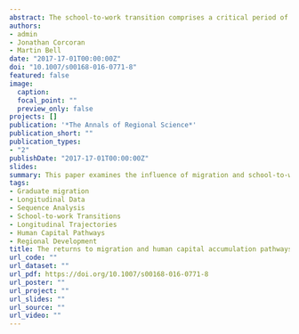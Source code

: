 ```yaml
---
abstract: The school-to-work transition comprises a critical period of human capital development for young people. As school-to-work pathways become increasingly diverse and complex, there is growing evidence that transitions during this period significantly influence individual career trajectories and long-term earning capacities. For non-metropolitan youth, this period of the life course often involves migration to urban centres in the search for better educational and employment opportunities. Drawing on longitudinal data, this paper examines the influence of migration and school-to-work pathways on entry-level wages for non-metropolitan youth in Australia. Our results highlight that migration from non-metropolitan communities to urban centres leads to higher entry-level wages, but these wage gains are not immediate, rather they are realised at a period 3 years post-migration. Individuals remaining in non-metropolitan communities were found to experience pathways that lead to lower wage returns. Furthermore, unobserved attributes, such as motivation and aspirations, were found to be a major factor explaining the higher wage returns achieved by non-metropolitan migrants. Findings have important consequences for policy in their potential to contribute to new evidenced-based policy designed to entice the return of young people to non-metropolitan communities and ameliorate the long-standing net loss of young population from regional areas.
authors:
- admin
- Jonathan Corcoran
- Martin Bell
date: "2017-17-01T00:00:00Z"
doi: "10.1007/s00168-016-0771-8"
featured: false
image:
  caption: 
  focal_point: ""
  preview_only: false
projects: []
publication: '*The Annals of Regional Science*'
publication_short: ""
publication_types:
- "2"
publishDate: "2017-17-01T00:00:00Z"
slides: 
summary: This paper examines the influence of migration and school-to-work pathways on entry-level wages for non-metropolitan youth in Australia.
tags:
- Graduate migration
- Longitudinal Data
- Sequence Analysis
- School-to-work Transitions
- Longitudinal Trajectories
- Human Capital Pathways
- Regional Development
title: The returns to migration and human capital accumulation pathways. non-metropolitan youth in the school-to-work transition
url_code: ""
url_dataset: ""
url_pdf: https://doi.org/10.1007/s00168-016-0771-8
url_poster: ""
url_project: ""
url_slides: ""
url_source: ""
url_video: ""
---
```


